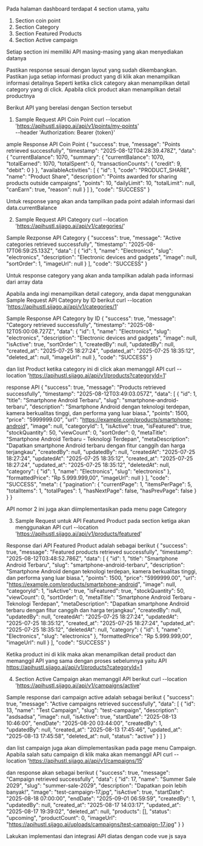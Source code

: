 Pada halaman dashboard terdapat 4 section utama, yaitu
1. Section coin point
2. Section Category
3. Section Featured Products
4. Section Active campaign

Setiap section ini memiliki API masing-masing yang akan menyediakan datanya

Pastikan response sesuai dengan layout yang sudah dikembangkan. Pastikan juga setiap informasi product yang di klik akan menampilkan informasi detailnya Seperti ketika click category akan menampilkan detail category yang di click. Apabila click product akan menampilkan detail productnya

Berikut API yang berelasi dengan Section tersebut

1. Sample Request API Coin Point
curl --location 'https://apihustl.sijago.ai/api/v1/points/my-points' \
--header 'Authorization: Bearer {token}'

ample Response API Coin Point
{
    "success": true,
    "message": "Points retrieved successfully",
    "timestamp": "2025-08-12T04:28:39.478Z",
    "data": {
        "currentBalance": 1070,
        "summary": {
            "currentBalance": 1070,
            "totalEarned": 1070,
            "totalSpent": 0,
            "transactionCounts": {
                "credit": 9,
                "debit": 0
            }
        },
        "availableActivities": [
            {
                "id": 1,
                "code": "PRODUCT_SHARE",
                "name": "Product Share",
                "description": "Points awarded for sharing products outside campaigns",
                "points": 10,
                "dailyLimit": 10,
                "totalLimit": null,
                "canEarn": true,
                "reason": null
            }
        ]
    },
    "code": "SUCCESS"
}

Untuk response yang akan anda tampilkan pada point adalah informasi dari data.currentBalance

2. Sample Request API Category
curl --location 'https://apihustl.sijago.ai/api/v1/categories/'

Sample Rezponse API Category
{
    "success": true,
    "message": "Active categories retrieved successfully",
    "timestamp": "2025-08-17T06:59:25.133Z",
    "data": [
        {
            "id": 1,
            "name": "Electronics",
            "slug": "electronics",
            "description": "Electronic devices and gadgets",
            "image": null,
            "sortOrder": 1,
            "imageUrl": null
        }
    ],
    "code": "SUCCESS"
}

Untuk response category yang akan anda tampilkan adalah pada informasi dari array data

Apabila anda ingi menampilkan detail category, anda dapat menggunakan  Sample Request API Category by ID berikut
curl --location 'https://apihustl.sijago.ai/api/v1/categories/1'

Sample Response API Category by ID 
{
    "success": true,
    "message": "Category retrieved successfully",
    "timestamp": "2025-08-12T05:00:08.727Z",
    "data": {
        "id": 1,
        "name": "Electronics",
        "slug": "electronics",
        "description": "Electronic devices and gadgets",
        "image": null,
        "isActive": true,
        "sortOrder": 1,
        "createdBy": null,
        "updatedBy": null,
        "created_at": "2025-07-25 18:27:24",
        "updated_at": "2025-07-25 18:35:12",
        "deleted_at": null,
        "imageUrl": null
    },
    "code": "SUCCESS"
}

dan list Product ketika category ini di click akan memanggil API 
curl --location 'https://apihustl.sijago.ai/api/v1/products?categoryId=1'

response API
{
    "success": true,
    "message": "Products retrieved successfully",
    "timestamp": "2025-08-12T03:49:03.057Z",
    "data": [
        {
            "id": 1,
            "title": "Smartphone Android Terbaru",
            "slug": "smartphone-android-terbaru",
            "description": "Smartphone Android dengan teknologi terdepan, kamera berkualitas tinggi, dan performa yang luar biasa.",
            "points": 1500,
            "price": "5999999.00",
            "url": "https://example.com/products/smartphone-android",
            "image": null,
            "categoryId": 1,
            "isActive": true,
            "isFeatured": true,
            "stockQuantity": 50,
            "viewCount": 0,
            "sortOrder": 0,
            "metaTitle": "Smartphone Android Terbaru - Teknologi Terdepan",
            "metaDescription": "Dapatkan smartphone Android terbaru dengan fitur canggih dan harga terjangkau",
            "createdBy": null,
            "updatedBy": null,
            "createdAt": "2025-07-25 18:27:24",
            "updatedAt": "2025-07-25 18:35:12",
            "created_at": "2025-07-25 18:27:24",
            "updated_at": "2025-07-25 18:35:12",
            "deletedAt": null,
            "category": {
                "id": 1,
                "name": "Electronics",
                "slug": "electronics"
            },
            "formattedPrice": "Rp 5.999.999,00",
            "imageUrl": null
        }
    ],
    "code": "SUCCESS",
    "meta": {
        "pagination": {
            "currentPage": 1,
            "itemsPerPage": 5,
            "totalItems": 1,
            "totalPages": 1,
            "hasNextPage": false,
            "hasPrevPage": false
        }
    }
}

API nomor 2 ini juga akan diimplementasikan pada menu page Category

3. Sample Request untuk API Featured Product pada section ketiga akan menggunakan API 
curl --location 'https://apihustl.sijago.ai/api/v1/products/featured'

Response dari API Featured Product adalah sebagai berikut
{
    "success": true,
    "message": "Featured products retrieved successfully",
    "timestamp": "2025-08-12T03:48:52.786Z",
    "data": [
        {
            "id": 1,
            "title": "Smartphone Android Terbaru",
            "slug": "smartphone-android-terbaru",
            "description": "Smartphone Android dengan teknologi terdepan, kamera berkualitas tinggi, dan performa yang luar biasa.",
            "points": 1500,
            "price": "5999999.00",
            "url": "https://example.com/products/smartphone-android",
            "image": null,
            "categoryId": 1,
            "isActive": true,
            "isFeatured": true,
            "stockQuantity": 50,
            "viewCount": 0,
            "sortOrder": 0,
            "metaTitle": "Smartphone Android Terbaru - Teknologi Terdepan",
            "metaDescription": "Dapatkan smartphone Android terbaru dengan fitur canggih dan harga terjangkau",
            "createdBy": null,
            "updatedBy": null,
            "createdAt": "2025-07-25 18:27:24",
            "updatedAt": "2025-07-25 18:35:12",
            "created_at": "2025-07-25 18:27:24",
            "updated_at": "2025-07-25 18:35:12",
            "deletedAt": null,
            "category": {
                "id": 1,
                "name": "Electronics",
                "slug": "electronics"
            },
            "formattedPrice": "Rp 5.999.999,00",
            "imageUrl": null
        }
    ],
    "code": "SUCCESS"
}

Ketika product ini di klik maka akan menampilkan detail product dan memanggil API yang sama dengan proses sebelumnya yaitu API  https://apihustl.sijago.ai/api/v1/products?categoryId=1


4. Section Active Campaign akan memanggil API berikut
curl --location 'https://apihustl.sijago.ai/api/v1/campaigns/active'

Sample response dari campaign active adalah sebagai berikut
{
    "success": true,
    "message": "Active campaigns retrieved successfully",
    "data": [
        {
            "id": 13,
            "name": "Test Campaign",
            "slug": "test-campaign",
            "description": "asdsadsa",
            "image": null,
            "isActive": true,
            "startDate": "2025-08-13 10:46:00",
            "endDate": "2025-08-20 03:44:00",
            "createdBy": 1,
            "updatedBy": null,
            "created_at": "2025-08-13 17:45:46",
            "updated_at": "2025-08-13 17:45:58",
            "deleted_at": null,
            "status": "active"
        }
    ]
}

dan list campaign juga akan diimplementasikan pada page menu Campaign. Apabila salah satu campaign di klik maka akan memanggil API 
curl --location 'https://apihustl.sijago.ai/api/v1/campaigns/15'

dan response akan sebagai berikut
{
    "success": true,
    "message": "Campaign retrieved successfully",
    "data": {
        "id": 17,
        "name": "Summer Sale 2029",
        "slug": "summer-sale-2029",
        "description": "Dapatkan poin lebih banyak!",
        "image": "test-campaign-17.jpg",
        "isActive": true,
        "startDate": "2025-08-18 07:00:00",
        "endDate": "2025-09-01 06:59:59",
        "createdBy": 1,
        "updatedBy": null,
        "created_at": "2025-08-17 14:03:17",
        "updated_at": "2025-08-17 19:39:02",
        "deleted_at": null,
        "products": [],
        "status": "upcoming",
        "productCount": 0,
        "imageUrl": "https://apihustl.sijago.ai/uploads/campaigns/test-campaign-17.jpg"
    }
}

Lakukan implementasi dan integrasi API diatas dengan code vue js saya


